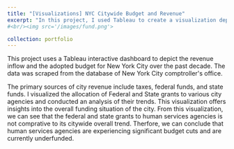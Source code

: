 ```yaml
---
title: "[Visualizations] NYC Citywide Budget and Revenue"
excerpt: "In this project, I used Tableau to create a visualization depicting the revenue inflow and the adopted budget for New York City over the past decade. The data was scraped from the database of city comptroller's office. " 
#<br/><img src='/images/fund.png'>

collection: portfolio
---
```


This project uses a Tableau interactive dashboard to depict the revenue inflow and the adopted budget for New York City over the past decade. The data was scraped from the database of New York City comptroller's office.

The primary sources of city revenue include taxes, federal funds, and state funds. I visualized the allocation of Federal and State grants to various city agencies and conducted an analysis of their trends. This visualization offers insights into the overall funding situation of the city. From this visualization, we can see that the federal and state grants to human services agencies is not comprative to its citywide overall trend. Therfore, we can conclude that human services agencies are experiencing significant budget cuts and are currently underfunded.
